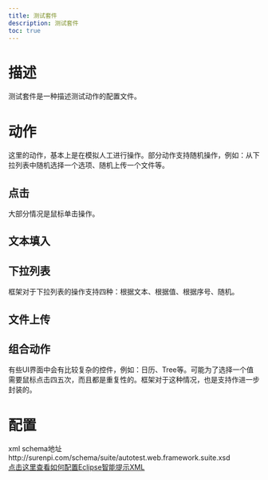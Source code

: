 ```yaml
---
title: 测试套件
description: 测试套件
toc: true
---
```


# 描述
测试套件是一种描述测试动作的配置文件。
# 动作
这里的动作，基本上是在模拟人工进行操作。部分动作支持随机操作，例如：从下拉列表中随机选择一个选项、随机上传一个文件等。
## 点击
大部分情况是鼠标单击操作。
## 文本填入
## 下拉列表
框架对于下拉列表的操作支持四种：根据文本、根据值、根据序号、随机。
## 文件上传
## 组合动作
有些UI界面中会有比较复杂的控件，例如：日历、Tree等。可能为了选择一个值需要鼠标点击四五次，而且都是重复性的。框架对于这种情况，也是支持作进一步封装的。

# 配置
xml schema地址http://surenpi.com/schema/suite/autotest.web.framework.suite.xsd  
[点击这里查看如何配置Eclipse智能提示XML](http://surenpi.com/2016/07/21/eclipse_prompt_xml/)